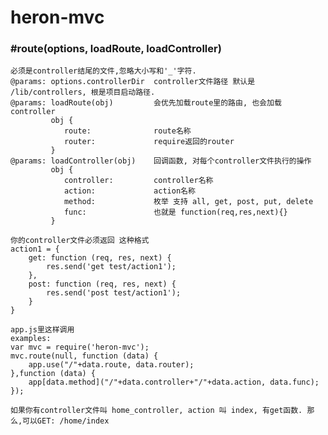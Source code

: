 heron-mvc
============

### #route(options, loadRoute, loadController)
    必须是controller结尾的文件,忽略大小写和'_'字符.
    @params: options.controllerDir  controller文件路径 默认是 /lib/controllers, 根是项目启动路径.
    @params: loadRoute(obj)         会优先加载route里的路由, 也会加载controller
             obj {
                route:              route名称
                router:             require返回的router
             }
    @params: loadController(obj)    回调函数, 对每个controller文件执行的操作
             obj {
                controller:         controller名称
                action:             action名称
                method:             枚举 支持 all, get, post, put, delete
                func:               也就是 function(req,res,next){}
             }

    你的controller文件必须返回 这种格式
    action1 = {
        get: function (req, res, next) {
            res.send('get test/action1');
        },
        post: function (req, res, next) {
            res.send('post test/action1');
        }
    }

    app.js里这样调用
    examples:
    var mvc = require('heron-mvc');
    mvc.route(null, function (data) {
        app.use("/"+data.route, data.router);
    },function (data) {
        app[data.method]("/"+data.controller+"/"+data.action, data.func);
    });

    如果你有controller文件叫 home_controller, action 叫 index, 有get函数. 那么,可以GET: /home/index